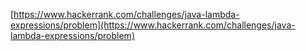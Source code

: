 [https://www.hackerrank.com/challenges/java-lambda-expressions/problem](https://www.hackerrank.com/challenges/java-lambda-expressions/problem)